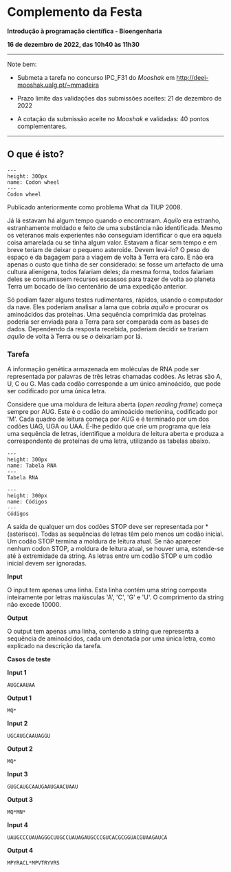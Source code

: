 # Complemento da Festa

**Introdução à programação científica - Bioengenharia**

**16 de dezembro de 2022, das 10h40 às 11h30**

<hr>
Note bem:

+ Submeta a tarefa no concurso IPC_F31 do *Mooshak* em http://deei-mooshak.ualg.pt/~mmadeira

+ Prazo limite das validações das submissões aceites: 21 de dezembro de 2022
+ A cotação da submissão aceite no *Mooshak* e validadas: 40 pontos complementares.
<hr>



## O que é isto?



```{figure} ./figures/Roda.jpg
---
height: 300px
name: Codon wheel
---
Codon wheel
```

Publicado anteriormente como problema What da TIUP 2008.


Já lá estavam há algum tempo quando *o* encontraram. *Aquilo* era estranho, estranhamente moldado e feito de uma substância não identificada. Mesmo os veteranos mais experientes não conseguiam identificar o que era aquela coisa amarelada ou se tinha algum valor. Estavam a ficar sem tempo e em breve teriam de deixar o pequeno asteroide. Devem levá-lo? O peso do espaço e da bagagem para a viagem de volta à Terra era caro. E não era apenas o custo que tinha de ser considerado: se fosse um artefacto de uma cultura alienígena, todos falariam deles; da mesma forma, todos falariam deles se consumissem recursos escassos para trazer de volta ao planeta Terra um bocado de lixo centenário de uma expedição anterior. 

Só podiam fazer alguns testes rudimentares, rápidos, usando o computador da nave. Eles poderiam analisar a lama que cobria *aquilo* e procurar os aminoácidos das proteínas. Uma sequência comprimida das proteínas poderia ser enviada para a Terra para ser comparada com as bases de dados. Dependendo da resposta recebida, poderiam decidir se trariam *aquilo* de volta à Terra ou se *o* deixariam por lá.


### Tarefa 

A informação genética armazenada em moléculas de RNA pode ser representada por palavras de três letras chamadas codões. As letras são A, U, C ou G. Mas cada codão corresponde a um único aminoácido, que pode ser codificado por uma única letra. 

Considere que uma moldura de leitura aberta (*open reading frame*) começa sempre por AUG. Este é o codão do aminoácido metionina, codificado por 'M'. Cada quadro de leitura começa por AUG e é terminado por um dos codões UAG, UGA ou UAA. 
É-lhe pedido que crie um programa que leia uma sequência de letras, identifique a moldura de leitura aberta e produza a correspondente de proteínas de uma letra, utilizando as tabelas abaixo.


```{figure} ./figures/TabelaRNA.jpg
---
height: 300px
name: Tabela RNA
---
Tabela RNA
```


```{figure} ./figures/Cod3para1.jpg
---
height: 300px
name: Códigos
---
Códigos
```


A saída de qualquer um dos codões STOP deve ser representada por *(asterisco).
Todas as sequências de letras têm pelo menos um codão inicial. Um codão STOP termina a moldura de leitura atual. Se não aparecer nenhum codon STOP, a moldura de leitura atual, se houver uma, estende-se até à extremidade da string. As letras entre um codão STOP e um codão inicial devem ser ignoradas.


**Input**

O input tem apenas uma linha. Esta linha contém uma string composta inteiramente por letras maiúsculas 'A', 'C', 'G' e 'U'. O comprimento da string não excede 10000.

**Output**

O output tem apenas uma linha, contendo a string que representa a sequência de aminoácidos, cada um denotada por uma única letra, como explicado na descrição da tarefa.


**Casos de teste**

**Input 1**

```
AUGCAAUAA
```

**Output 1**

```
MQ*
```

**Input 2**

```
UGCAUGCAAUAGGU
```

**Output 2**

```
MQ*
```

**Input 3**

```
GUGCAUGCAAUGAAUGAACUAAU
```

**Output 3**

```
MQ*MN*
```

**Input 4**

```
UAUGCCCUAUAGGGCUUGCCUAUAGAUGCCCGUCACGCGGUACGUAAGAUCA
```

**Output 4**

```
MPYRACL*MPVTRYVRS
```


